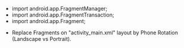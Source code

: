 - import android.app.FragmentManager;
- import android.app.FragmentTransaction;
- import android.app.Fragment;

* Replace Fragments on "activity_main.xml" layout by Phone Rotation (Landscape vs Portrait).
  
